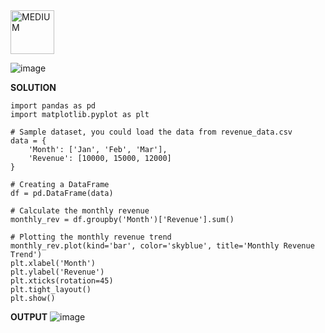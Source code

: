 <img src="https://img.shields.io/badge/MEDIUM-orange" alt="MEDIUM" width="70">

![image](https://github.com/user-attachments/assets/2a69f044-8d08-4af4-8494-cac8ab5d9c1d)

**SOLUTION**
```
import pandas as pd
import matplotlib.pyplot as plt

# Sample dataset, you could load the data from revenue_data.csv
data = {
    'Month': ['Jan', 'Feb', 'Mar'],
    'Revenue': [10000, 15000, 12000]
}

# Creating a DataFrame
df = pd.DataFrame(data)

# Calculate the monthly revenue
monthly_rev = df.groupby('Month')['Revenue'].sum()

# Plotting the monthly revenue trend
monthly_rev.plot(kind='bar', color='skyblue', title='Monthly Revenue Trend')
plt.xlabel('Month')
plt.ylabel('Revenue')
plt.xticks(rotation=45)
plt.tight_layout()
plt.show()
```
**OUTPUT**
![image](https://github.com/user-attachments/assets/3853406f-9654-4f66-8897-254df186eba8)

